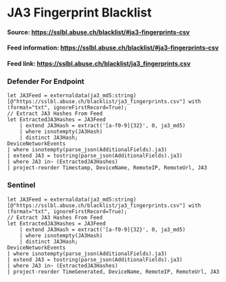 # JA3 Fingerprint Blacklist

#### Source: https://sslbl.abuse.ch/blacklist/#ja3-fingerprints-csv
#### Feed information: https://sslbl.abuse.ch/blacklist/#ja3-fingerprints-csv
#### Feed link: https://sslbl.abuse.ch/blacklist/ja3_fingerprints.csv

### Defender For Endpoint
```KQL
let JA3Feed = externaldata(ja3_md5:string) [@"https://sslbl.abuse.ch/blacklist/ja3_fingerprints.csv"] with (format="txt", ignoreFirstRecord=True);
// Extract JA3 Hashes From Feed
let ExtractedJA3Hashes = JA3Feed
    | extend JA3Hash = extract('[a-f0-9]{32}', 0, ja3_md5)
    | where isnotempty(JA3Hash)
    | distinct JA3Hash;
DeviceNetworkEvents
| where isnotempty(parse_json(AdditionalFields).ja3)
| extend JA3 = tostring(parse_json(AdditionalFields).ja3)
| where JA3 in~ (ExtractedJA3Hashes)
| project-reorder Timestamp, DeviceName, RemoteIP, RemoteUrl, JA3
```

### Sentinel
```KQL
let JA3Feed = externaldata(ja3_md5:string) [@"https://sslbl.abuse.ch/blacklist/ja3_fingerprints.csv"] with (format="txt", ignoreFirstRecord=True);
// Extract JA3 Hashes From Feed
let ExtractedJA3Hashes = JA3Feed
    | extend JA3Hash = extract('[a-f0-9]{32}', 0, ja3_md5)
    | where isnotempty(JA3Hash)
    | distinct JA3Hash;
DeviceNetworkEvents
| where isnotempty(parse_json(AdditionalFields).ja3)
| extend JA3 = tostring(parse_json(AdditionalFields).ja3)
| where JA3 in~ (ExtractedJA3Hashes)
| project-reorder TimeGenerated, DeviceName, RemoteIP, RemoteUrl, JA3
```

